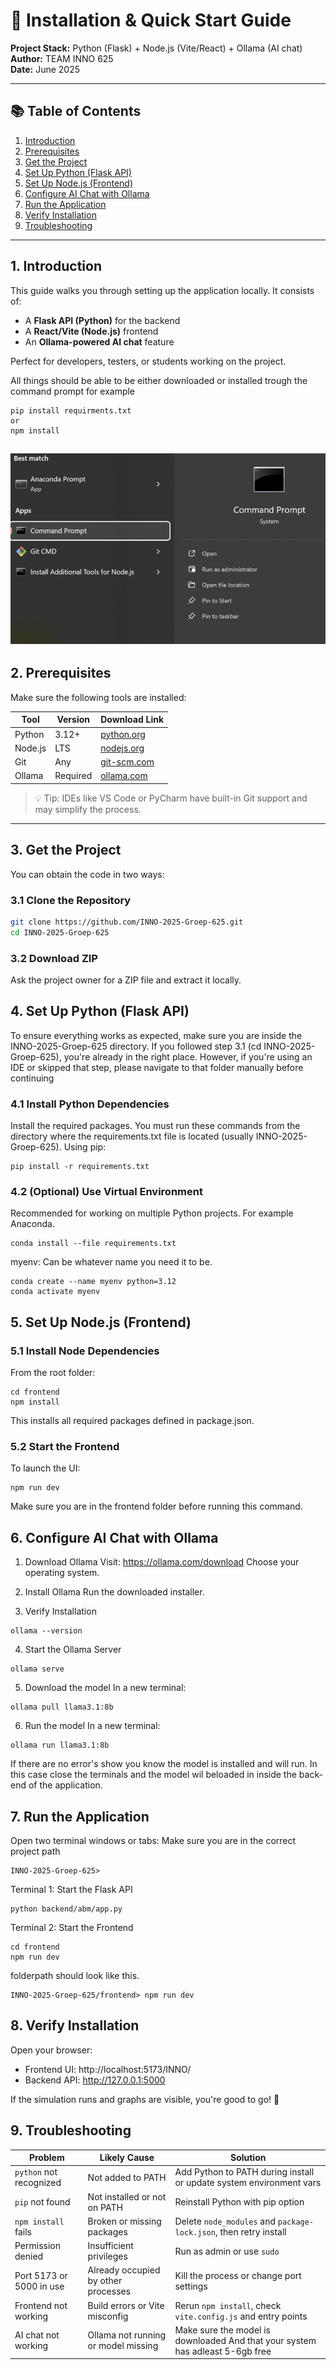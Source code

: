 # 🚀 Installation & Quick Start Guide

**Project Stack:** Python (Flask) + Node.js (Vite/React) + Ollama (AI chat)  
**Author:** TEAM INNO 625  
**Date:** June 2025  

---

## 📚 Table of Contents

1. [Introduction](#1-introduction)  
2. [Prerequisites](#2-prerequisites)  
3. [Get the Project](#3-get-the-project)  
4. [Set Up Python (Flask API)](#4-set-up-python-flask-api)  
5. [Set Up Node.js (Frontend)](#5-set-up-nodejs-frontend)  
6. [Configure AI Chat with Ollama](#6-configure-ai-chat-with-ollama)  
7. [Run the Application](#7-run-the-application)  
8. [Verify Installation](#8-verify-installation)  
9. [Troubleshooting](#9-troubleshooting)  

---

## 1. Introduction

This guide walks you through setting up the application locally. It consists of:

- A **Flask API (Python)** for the backend  
- A **React/Vite (Node.js)** frontend  
- An **Ollama-powered AI chat** feature  

Perfect for developers, testers, or students working on the project.

All things should be able to be either downloaded or installed trough the command prompt for example
```
pip install requirments.txt
or
npm install
```
![Alt text](photos/CMD%20prompt.png)
---

## 2. Prerequisites

Make sure the following tools are installed:

| Tool     | Version | Download Link |
|----------|---------|----------------|
| Python   | 3.12+   | [python.org](https://www.python.org/downloads/) |
| Node.js  | LTS     | [nodejs.org](https://nodejs.org/) |
| Git      | Any     | [git-scm.com](https://git-scm.com/downloads) |
| Ollama   | Required | [ollama.com](https://ollama.com/) |

> 💡 Tip: IDEs like VS Code or PyCharm have built-in Git support and may simplify the process.

---

## 3. Get the Project

You can obtain the code in two ways:

### 3.1 Clone the Repository
```bash
git clone https://github.com/INNO-2025-Groep-625.git
cd INNO-2025-Groep-625
```

### 3.2 Download ZIP
Ask the project owner for a ZIP file and extract it locally.

## 4. Set Up Python (Flask API)
To ensure everything works as expected, make sure you are inside the INNO-2025-Groep-625 directory.
If you followed step 3.1 (cd INNO-2025-Groep-625), you're already in the right place.
However, if you're using an IDE or skipped that step, please navigate to that folder manually before continuing 

### 4.1 Install Python Dependencies
Install the required packages. You must run these commands from the directory where the requirements.txt file is located (usually INNO-2025-Groep-625).
Using pip:
```
pip install -r requirements.txt
```
### 4.2 (Optional) Use Virtual Environment
Recommended for working on multiple Python projects.
For example Anaconda.

```
conda install --file requirements.txt
```
myenv: Can be whatever name you need it to be.
```
conda create --name myenv python=3.12
conda activate myenv
```

## 5. Set Up Node.js (Frontend)
### 5.1 Install Node Dependencies
From the root folder:
```
cd frontend
npm install
```
This installs all required packages defined in package.json.

### 5.2 Start the Frontend
To launch the UI:
```
npm run dev
```
Make sure you are in the frontend folder before running this command.

## 6. Configure AI Chat with Ollama
1. Download Ollama
Visit: https://ollama.com/download
Choose your operating system.

2. Install Ollama
Run the downloaded installer.

3. Verify Installation
```
ollama --version
```
4. Start the Ollama Server
```
ollama serve
```
5. Download the model
In a new terminal:
```
ollama pull llama3.1:8b
```
6. Run the model
In a new terminal:
```
ollama run llama3.1:8b
```
If there are no error's show you know the model is installed and will run. In this case close the terminals and the model wil beloaded in inside the back-end of the application.

## 7. Run the Application
Open two terminal windows or tabs:
Make sure you are in the correct project path
```
INNO-2025-Groep-625>
```
Terminal 1: Start the Flask API
```
python backend/abm/app.py
```
Terminal 2: Start the Frontend
```
cd frontend
npm run dev
```
folderpath should look like this.
```
INNO-2025-Groep-625/frontend> npm run dev
```

## 8. Verify Installation
Open your browser:
- Frontend UI: http://localhost:5173/INNO/
- Backend API: http://127.0.0.1:5000

If the simulation runs and graphs are visible, you're good to go! 🎉


## 9. Troubleshooting

| Problem                      | Likely Cause                          | Solution                                                             |
|-----------------------------|----------------------------------------|----------------------------------------------------------------------|
| `python` not recognized     | Not added to PATH                      | Add Python to PATH during install or update system environment vars |
| `pip` not found             | Not installed or not on PATH           | Reinstall Python with pip option                                     |
| `npm install` fails         | Broken or missing packages             | Delete `node_modules` and `package-lock.json`, then retry install    |
| Permission denied           | Insufficient privileges                | Run as admin or use `sudo`                                           |
| Port 5173 or 5000 in use    | Already occupied by other processes    | Kill the process or change port settings                             |
| Frontend not working        | Build errors or Vite misconfig         | Rerun `npm install`, check `vite.config.js` and entry points         |
| AI chat not working         | Ollama not running or model missing    | Make sure the model is downloaded And that your system has adleast 5-6gb free     |


